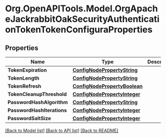 # Org.OpenAPITools.Model.OrgApacheJackrabbitOakSecurityAuthenticationTokenTokenConfiguraProperties
## Properties

Name | Type | Description | Notes
------------ | ------------- | ------------- | -------------
**TokenExpiration** | [**ConfigNodePropertyString**](ConfigNodePropertyString.md) |  | [optional] 
**TokenLength** | [**ConfigNodePropertyString**](ConfigNodePropertyString.md) |  | [optional] 
**TokenRefresh** | [**ConfigNodePropertyBoolean**](ConfigNodePropertyBoolean.md) |  | [optional] 
**TokenCleanupThreshold** | [**ConfigNodePropertyInteger**](ConfigNodePropertyInteger.md) |  | [optional] 
**PasswordHashAlgorithm** | [**ConfigNodePropertyString**](ConfigNodePropertyString.md) |  | [optional] 
**PasswordHashIterations** | [**ConfigNodePropertyInteger**](ConfigNodePropertyInteger.md) |  | [optional] 
**PasswordSaltSize** | [**ConfigNodePropertyInteger**](ConfigNodePropertyInteger.md) |  | [optional] 

[[Back to Model list]](../README.md#documentation-for-models) [[Back to API list]](../README.md#documentation-for-api-endpoints) [[Back to README]](../README.md)

